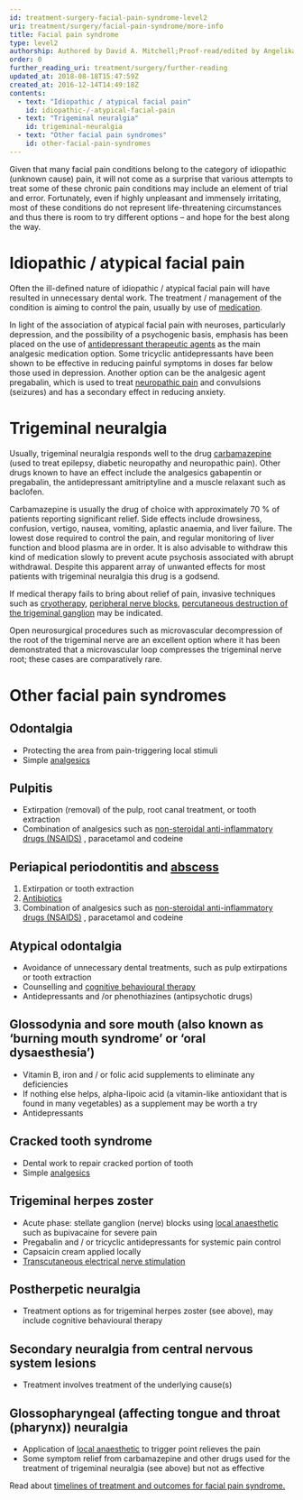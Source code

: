 ```yaml
---
id: treatment-surgery-facial-pain-syndrome-level2
uri: treatment/surgery/facial-pain-syndrome/more-info
title: Facial pain syndrome
type: level2
authorship: Authored by David A. Mitchell;Proof-read/edited by Angelika Sebald
order: 0
further_reading_uri: treatment/surgery/further-reading
updated_at: 2018-08-18T15:47:59Z
created_at: 2016-12-14T14:49:18Z
contents:
  - text: "Idiopathic / atypical facial pain"
    id: idiopathic-/-atypical-facial-pain
  - text: "Trigeminal neuralgia"
    id: trigeminal-neuralgia
  - text: "Other facial pain syndromes"
    id: other-facial-pain-syndromes
---
```


<p>Given that many facial pain conditions belong to the category
    of idiopathic (unknown cause) pain, it will not come as a
    surprise that various attempts to treat some of these chronic
    pain conditions may include an element of trial and error.
    Fortunately, even if highly unpleasant and immensely irritating,
    most of these conditions do not represent life-threatening
    circumstances and thus there is room to try different options
    – and hope for the best along the way.</p>
<h1 id="idiopathic-/-atypical-facial-pain">Idiopathic / atypical facial pain</h1>
<p>Often the ill-defined nature of idiopathic / atypical facial
    pain will have resulted in unnecessary dental work. The treatment
    / management of the condition is aiming to control the pain,
    usually by use of <a href="/treatment/other/medication">medication</a>.</p>
<p>In light of the association of atypical facial pain with neuroses,
    particularly depression, and the possibility of a psychogenic
    basis, emphasis has been placed on the use of <a href="/treatment/other/medication/pain">antidepressant therapeutic agents</a>    as the main analgesic medication option. Some tricyclic antidepressants
    have been shown to be effective in reducing painful symptoms
    in doses far below those used in depression. Another option
    can be the analgesic agent pregabalin, which is used to treat
    <a href="/treatment/other/medication/pain">neuropathic pain</a>    and convulsions (seizures) and has a secondary effect in
    reducing anxiety.</p>
<h1 id="trigeminal-neuralgia">Trigeminal neuralgia</h1>
<p>Usually, trigeminal neuralgia responds well to the drug <a href="/treatment/other/medication/pain">carbamazepine</a>    (used to treat epilepsy, diabetic neuropathy and neuropathic
    pain). Other drugs known to have an effect include the analgesics
    gabapentin or pregabalin, the antidepressant amitriptyline
    and a muscle relaxant such as baclofen.</p>
<p>Carbamazepine is usually the drug of choice with approximately
    70 % of patients reporting significant relief. Side effects
    include drowsiness, confusion, vertigo, nausea, vomiting,
    aplastic anaemia, and liver failure. The lowest dose required
    to control the pain, and regular monitoring of liver function
    and blood plasma are in order. It is also advisable to withdraw
    this kind of medication slowly to prevent acute psychosis
    associated with abrupt withdrawal. Despite this apparent
    array of unwanted effects for most patients with trigeminal
    neuralgia this drug is a godsend.</p>
<p>If medical therapy fails to bring about relief of pain, invasive
    techniques such as <a href="/treatment/other/extreme-temperatures">cryotherapy</a>,
    <a href="/treatment/surgery/anaesthesia">peripheral nerve blocks</a>,
    <a href="/treatment/other/extreme-temperatures">percutaneous destruction of the trigeminal ganglion</a>    may be indicated.</p>
<p>Open neurosurgical procedures such as microvascular decompression
    of the root of the trigeminal nerve are an excellent option
    where it has been demonstrated that a microvascular loop
    compresses the trigeminal nerve root; these cases are comparatively
    rare.</p>
<h1 id="other-facial-pain-syndromes">Other facial pain syndromes</h1>
<h2>Odontalgia</h2>
<ul>
    <li>Protecting the area from pain-triggering local stimuli</li>
    <li>Simple <a href="/treatment/other/medication/pain">analgesics</a></li>
</ul>
<h2>Pulpitis</h2>
<ul>
    <li>Extirpation (removal) of the pulp, root canal treatment,
        or tooth extraction</li>
    <li>Combination of analgesics such as <a href="/treatment/other/medication/pain">non-steroidal anti-inflammatory drugs (NSAIDS)</a>        , paracetamol and codeine</li>
</ul>
<h2>Periapical periodontitis and <a href="/diagnosis/a-z/abscess">abscess</a></h2>
<ol>
    <li>Extirpation or tooth extraction</li>
    <li><a href="/treatment/other/medication/infection">Antibiotics</a></li>
    <li>Combination of analgesics such as <a href="/treatment/other/medication/pain">non-steroidal anti-inflammatory drugs (NSAIDS)</a>        , paracetamol and codeine</li>
</ol>
<h2>Atypical odontalgia</h2>
<ul>
    <li>Avoidance of unnecessary dental treatments, such as pulp
        extirpations or tooth extraction</li>
    <li>Counselling and <a href="/help/mental-health">cognitive behavioural therapy</a></li>
    <li>Antidepressants and /or phenothiazines (antipsychotic drugs)</li>
</ul>
<h2>Glossodynia and sore mouth (also known as ‘burning mouth syndrome’
    or ‘oral dysaesthesia’)</h2>
<ul>
    <li>Vitamin B, iron and / or folic acid supplements to eliminate
        any deficiencies</li>
    <li>If nothing else helps, alpha-lipoic acid (a vitamin-like
        antioxidant that is found in many vegetables) as a supplement
        may be worth a try</li>
    <li>Antidepressants</li>
</ul>
<h2>Cracked tooth syndrome</h2>
<ul>
    <li>Dental work to repair cracked portion of tooth</li>
    <li>Simple <a href="/treatment/other/medication/pain">analgesics</a></li>
</ul>
<h2>Trigeminal herpes zoster</h2>
<ul>
    <li>Acute phase: stellate ganglion (nerve) blocks using <a href="/treatment/surgery/anaesthesia">local anaesthetic</a>        such as bupivacaine for severe pain</li>
    <li>Pregabalin and / or tricyclic antidepressants for systemic
        pain control</li>
    <li>Capsaicin cream applied locally</li>
    <li><a href="/treatment/other/medication/miscellaneous">Transcutaneous electrical nerve stimulation</a></li>
</ul>
<h2>Postherpetic neuralgia</h2>
<ul>
    <li>Treatment options as for trigeminal herpes zoster (see above),
        may include cognitive behavioural therapy</li>
</ul>
<h2>Secondary neuralgia from central nervous system lesions</h2>
<ul>
    <li>Treatment involves treatment of the underlying cause(s)</li>
</ul>
<h2>Glossopharyngeal (affecting tongue and throat (pharynx)) neuralgia</h2>
<ul>
    <li>Application of <a href="/treatment/other/medication/pain">local anaesthetic</a>        to trigger point relieves the pain</li>
    <li>Some symptom relief from carbamazepine and other drugs used
        for the treatment of trigeminal neuralgia (see above)
        but not as effective</li>
</ul>
<aside>
    <p>Read about <a href="/treatment/timelines/facial-pain-syndrome">timelines of treatment and outcomes for facial pain syndrome.</a></p>
</aside>
